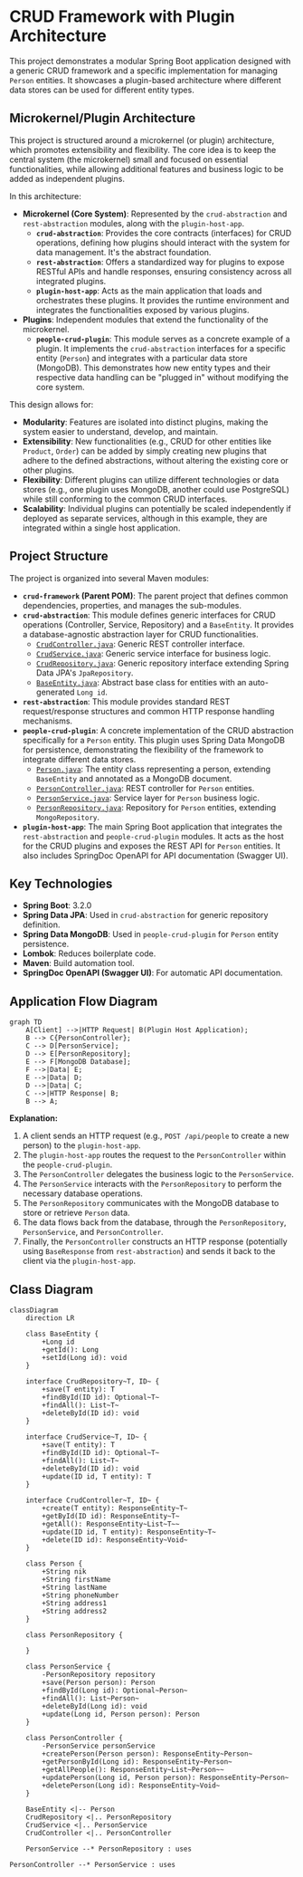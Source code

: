 
# CRUD Framework with Plugin Architecture

This project demonstrates a modular Spring Boot application designed with a generic CRUD framework and a specific implementation for managing `Person` entities. It showcases a plugin-based architecture where different data stores can be used for different entity types.

## Microkernel/Plugin Architecture

This project is structured around a microkernel (or plugin) architecture, which promotes extensibility and flexibility. The core idea is to keep the central system (the microkernel) small and focused on essential functionalities, while allowing additional features and business logic to be added as independent plugins.

In this architecture:

*   **Microkernel (Core System)**: Represented by the `crud-abstraction` and `rest-abstraction` modules, along with the `plugin-host-app`.
    *   **`crud-abstraction`**: Provides the core contracts (interfaces) for CRUD operations, defining how plugins should interact with the system for data management. It's the abstract foundation.
    *   **`rest-abstraction`**: Offers a standardized way for plugins to expose RESTful APIs and handle responses, ensuring consistency across all integrated plugins.
    *   **`plugin-host-app`**: Acts as the main application that loads and orchestrates these plugins. It provides the runtime environment and integrates the functionalities exposed by various plugins.
*   **Plugins**: Independent modules that extend the functionality of the microkernel.
    *   **`people-crud-plugin`**: This module serves as a concrete example of a plugin. It implements the `crud-abstraction` interfaces for a specific entity (`Person`) and integrates with a particular data store (MongoDB). This demonstrates how new entity types and their respective data handling can be "plugged in" without modifying the core system.

This design allows for:
*   **Modularity**: Features are isolated into distinct plugins, making the system easier to understand, develop, and maintain.
*   **Extensibility**: New functionalities (e.g., CRUD for other entities like `Product`, `Order`) can be added by simply creating new plugins that adhere to the defined abstractions, without altering the existing core or other plugins.
*   **Flexibility**: Different plugins can utilize different technologies or data stores (e.g., one plugin uses MongoDB, another could use PostgreSQL) while still conforming to the common CRUD interfaces.
*   **Scalability**: Individual plugins can potentially be scaled independently if deployed as separate services, although in this example, they are integrated within a single host application.

## Project Structure

The project is organized into several Maven modules:

*   **`crud-framework` (Parent POM)**: The parent project that defines common dependencies, properties, and manages the sub-modules.
*   **`crud-abstraction`**: This module defines generic interfaces for CRUD operations (Controller, Service, Repository) and a `BaseEntity`. It provides a database-agnostic abstraction layer for CRUD functionalities.
    *   [`CrudController.java`](crud-framework/crud-abstraction/src/main/java/com/jejakin/crud/abstraction/controller/CrudController.java): Generic REST controller interface.
    *   [`CrudService.java`](crud-framework/crud-abstraction/src/main/java/com/jejakin/crud/abstraction/service/CrudService.java): Generic service interface for business logic.
    *   [`CrudRepository.java`](crud-framework/crud-abstraction/src/main/java/com/jejakin/crud/abstraction/repository/CrudRepository.java): Generic repository interface extending Spring Data JPA's `JpaRepository`.
    *   [`BaseEntity.java`](crud-framework/crud-abstraction/src/main/java/com/jejakin/crud/abstraction/model/BaseEntity.java): Abstract base class for entities with an auto-generated `Long id`.
*   **`rest-abstraction`**: This module provides standard REST request/response structures and common HTTP response handling mechanisms.
*   **`people-crud-plugin`**: A concrete implementation of the CRUD abstraction specifically for a `Person` entity. This plugin uses Spring Data MongoDB for persistence, demonstrating the flexibility of the framework to integrate different data stores.
    *   [`Person.java`](crud-framework/people-crud-plugin/src/main/java/com/jejakin/crud/people/model/Person.java): The entity class representing a person, extending `BaseEntity` and annotated as a MongoDB document.
    *   [`PersonController.java`](crud-framework/people-crud-plugin/src/main/java/com/jejakin/crud/people/controller/PersonController.java): REST controller for `Person` entities.
    *   [`PersonService.java`](crud-framework/people-crud-plugin/src/main/java/com/jejakin/crud/people/service/PersonService.java): Service layer for `Person` business logic.
    *   [`PersonRepository.java`](crud-framework/people-crud-plugin/src/main/java/com/jejakin/crud/people/repository/PersonRepository.java): Repository for `Person` entities, extending `MongoRepository`.
*   **`plugin-host-app`**: The main Spring Boot application that integrates the `rest-abstraction` and `people-crud-plugin` modules. It acts as the host for the CRUD plugins and exposes the REST API for `Person` entities. It also includes SpringDoc OpenAPI for API documentation (Swagger UI).

## Key Technologies

*   **Spring Boot**: 3.2.0
*   **Spring Data JPA**: Used in `crud-abstraction` for generic repository definition.
*   **Spring Data MongoDB**: Used in `people-crud-plugin` for `Person` entity persistence.
*   **Lombok**: Reduces boilerplate code.
*   **Maven**: Build automation tool.
*   **SpringDoc OpenAPI (Swagger UI)**: For automatic API documentation.

## Application Flow Diagram

```mermaid
graph TD
    A[Client] -->|HTTP Request| B(Plugin Host Application);
    B --> C{PersonController};
    C --> D[PersonService];
    D --> E[PersonRepository];
    E --> F[MongoDB Database];
    F -->|Data| E;
    E -->|Data| D;
    D -->|Data| C;
    C -->|HTTP Response| B;
    B --> A;
```

**Explanation:**

1.  A client sends an HTTP request (e.g., `POST /api/people` to create a new person) to the `plugin-host-app`.
2.  The `plugin-host-app` routes the request to the `PersonController` within the `people-crud-plugin`.
3.  The `PersonController` delegates the business logic to the `PersonService`.
4.  The `PersonService` interacts with the `PersonRepository` to perform the necessary database operations.
5.  The `PersonRepository` communicates with the MongoDB database to store or retrieve `Person` data.
6.  The data flows back from the database, through the `PersonRepository`, `PersonService`, and `PersonController`.
7.  Finally, the `PersonController` constructs an HTTP response (potentially using `BaseResponse` from `rest-abstraction`) and sends it back to the client via the `plugin-host-app`.

## Class Diagram

```mermaid
classDiagram
    direction LR

    class BaseEntity {
        +Long id
        +getId(): Long
        +setId(Long id): void
    }

    interface CrudRepository~T, ID~ {
        +save(T entity): T
        +findById(ID id): Optional~T~
        +findAll(): List~T~
        +deleteById(ID id): void
    }

    interface CrudService~T, ID~ {
        +save(T entity): T
        +findById(ID id): Optional~T~
        +findAll(): List~T~
        +deleteById(ID id): void
        +update(ID id, T entity): T
    }

    interface CrudController~T, ID~ {
        +create(T entity): ResponseEntity~T~
        +getById(ID id): ResponseEntity~T~
        +getAll(): ResponseEntity~List~T~~
        +update(ID id, T entity): ResponseEntity~T~
        +delete(ID id): ResponseEntity~Void~
    }

    class Person {
        +String nik
        +String firstName
        +String lastName
        +String phoneNumber
        +String address1
        +String address2
    }

    class PersonRepository {
        
    }

    class PersonService {
        -PersonRepository repository
        +save(Person person): Person
        +findById(Long id): Optional~Person~
        +findAll(): List~Person~
        +deleteById(Long id): void
        +update(Long id, Person person): Person
    }

    class PersonController {
        -PersonService personService
        +createPerson(Person person): ResponseEntity~Person~
        +getPersonById(Long id): ResponseEntity~Person~
        +getAllPeople(): ResponseEntity~List~Person~~
        +updatePerson(Long id, Person person): ResponseEntity~Person~
        +deletePerson(Long id): ResponseEntity~Void~
    }

    BaseEntity <|-- Person
    CrudRepository <|.. PersonRepository
    CrudService <|.. PersonService
    CrudController <|.. PersonController

    PersonService --* PersonRepository : uses

```
    PersonController --* PersonService : uses
```
